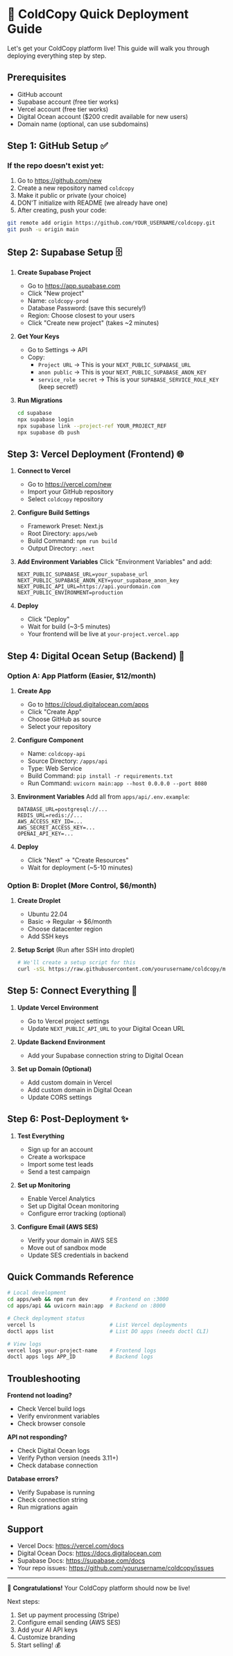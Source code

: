 # 🚀 ColdCopy Quick Deployment Guide

Let's get your ColdCopy platform live! This guide will walk you through deploying everything step by step.

## Prerequisites
- GitHub account
- Supabase account (free tier works)
- Vercel account (free tier works)
- Digital Ocean account ($200 credit available for new users)
- Domain name (optional, can use subdomains)

## Step 1: GitHub Setup ✅

### If the repo doesn't exist yet:
1. Go to https://github.com/new
2. Create a new repository named `coldcopy`
3. Make it public or private (your choice)
4. DON'T initialize with README (we already have one)
5. After creating, push your code:
```bash
git remote add origin https://github.com/YOUR_USERNAME/coldcopy.git
git push -u origin main
```

## Step 2: Supabase Setup 🗄️

1. **Create Supabase Project**
   - Go to https://app.supabase.com
   - Click "New project"
   - Name: `coldcopy-prod`
   - Database Password: (save this securely!)
   - Region: Choose closest to your users
   - Click "Create new project" (takes ~2 minutes)

2. **Get Your Keys**
   - Go to Settings → API
   - Copy:
     - `Project URL` → This is your `NEXT_PUBLIC_SUPABASE_URL`
     - `anon public` → This is your `NEXT_PUBLIC_SUPABASE_ANON_KEY`
     - `service_role secret` → This is your `SUPABASE_SERVICE_ROLE_KEY` (keep secret!)

3. **Run Migrations**
   ```bash
   cd supabase
   npx supabase login
   npx supabase link --project-ref YOUR_PROJECT_REF
   npx supabase db push
   ```

## Step 3: Vercel Deployment (Frontend) 🌐

1. **Connect to Vercel**
   - Go to https://vercel.com/new
   - Import your GitHub repository
   - Select `coldcopy` repository

2. **Configure Build Settings**
   - Framework Preset: Next.js
   - Root Directory: `apps/web`
   - Build Command: `npm run build`
   - Output Directory: `.next`

3. **Add Environment Variables**
   Click "Environment Variables" and add:
   ```
   NEXT_PUBLIC_SUPABASE_URL=your_supabase_url
   NEXT_PUBLIC_SUPABASE_ANON_KEY=your_supabase_anon_key
   NEXT_PUBLIC_API_URL=https://api.yourdomain.com
   NEXT_PUBLIC_ENVIRONMENT=production
   ```

4. **Deploy**
   - Click "Deploy"
   - Wait for build (~3-5 minutes)
   - Your frontend will be live at `your-project.vercel.app`

## Step 4: Digital Ocean Setup (Backend) 🌊

### Option A: App Platform (Easier, $12/month)

1. **Create App**
   - Go to https://cloud.digitalocean.com/apps
   - Click "Create App"
   - Choose GitHub as source
   - Select your repository

2. **Configure Component**
   - Name: `coldcopy-api`
   - Source Directory: `/apps/api`
   - Type: Web Service
   - Build Command: `pip install -r requirements.txt`
   - Run Command: `uvicorn main:app --host 0.0.0.0 --port 8080`

3. **Environment Variables**
   Add all from `apps/api/.env.example`:
   ```
   DATABASE_URL=postgresql://...
   REDIS_URL=redis://...
   AWS_ACCESS_KEY_ID=...
   AWS_SECRET_ACCESS_KEY=...
   OPENAI_API_KEY=...
   ```

4. **Deploy**
   - Click "Next" → "Create Resources"
   - Wait for deployment (~5-10 minutes)

### Option B: Droplet (More Control, $6/month)

1. **Create Droplet**
   - Ubuntu 22.04
   - Basic → Regular → $6/month
   - Choose datacenter region
   - Add SSH keys

2. **Setup Script** (Run after SSH into droplet)
   ```bash
   # We'll create a setup script for this
   curl -sSL https://raw.githubusercontent.com/yourusername/coldcopy/main/scripts/setup-droplet.sh | bash
   ```

## Step 5: Connect Everything 🔗

1. **Update Vercel Environment**
   - Go to Vercel project settings
   - Update `NEXT_PUBLIC_API_URL` to your Digital Ocean URL

2. **Update Backend Environment**
   - Add your Supabase connection string to Digital Ocean

3. **Set up Domain (Optional)**
   - Add custom domain in Vercel
   - Add custom domain in Digital Ocean
   - Update CORS settings

## Step 6: Post-Deployment ✨

1. **Test Everything**
   - Sign up for an account
   - Create a workspace
   - Import some test leads
   - Send a test campaign

2. **Set up Monitoring**
   - Enable Vercel Analytics
   - Set up Digital Ocean monitoring
   - Configure error tracking (optional)

3. **Configure Email (AWS SES)**
   - Verify your domain in AWS SES
   - Move out of sandbox mode
   - Update SES credentials in backend

## Quick Commands Reference

```bash
# Local development
cd apps/web && npm run dev       # Frontend on :3000
cd apps/api && uvicorn main:app  # Backend on :8000

# Check deployment status
vercel ls                        # List Vercel deployments
doctl apps list                  # List DO apps (needs doctl CLI)

# View logs
vercel logs your-project-name    # Frontend logs
doctl apps logs APP_ID           # Backend logs
```

## Troubleshooting

**Frontend not loading?**
- Check Vercel build logs
- Verify environment variables
- Check browser console

**API not responding?**
- Check Digital Ocean logs
- Verify Python version (needs 3.11+)
- Check database connection

**Database errors?**
- Verify Supabase is running
- Check connection string
- Run migrations again

## Support

- Vercel Docs: https://vercel.com/docs
- Digital Ocean Docs: https://docs.digitalocean.com
- Supabase Docs: https://supabase.com/docs
- Your repo issues: https://github.com/yourusername/coldcopy/issues

---

🎉 **Congratulations!** Your ColdCopy platform should now be live!

Next steps:
1. Set up payment processing (Stripe)
2. Configure email sending (AWS SES)
3. Add your AI API keys
4. Customize branding
5. Start selling! 💰